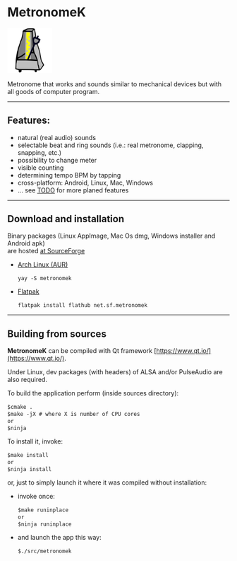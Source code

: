 # MetronomeK

<img src="images/metronomek.png" width="20%" height="20%" />

Metronome that works and sounds similar to mechanical devices
but with all goods of computer program.

--------------------------

## Features:
  - natural (real audio) sounds
  - selectable beat and ring sounds (i.e.: real metronome, clapping, snapping, etc.)
  - possibility to change meter
  - visible counting
  - determining tempo BPM by tapping
  - cross-platform: Android, Linux, Mac, Windows
  - ... see [TODO](TODO.md) for more planed features

--------------------------

## Download and installation
Binary packages (Linux AppImage, Mac Os dmg, Windows installer and Android apk)  
are hosted [at SourceForge](https://sourceforge.net/projects/metronomek/files/)

  - [Arch Linux (AUR)](https://aur.archlinux.org/packages/metronomek/)  
    ```
    yay -S metronomek
    ```

  - [Flatpak](https://flathub.org/apps/details/net.sf.metronomek)  
    ```
    flatpak install flathub net.sf.metronomek
    ```

--------------------------
## Building from sources

**MetronomeK** can be compiled with Qt framework [https://www.qt.io/](https://www.qt.io/).

Under Linux, dev packages (with headers) of ALSA and/or PulseAudio are also required.

To build the application perform (inside sources directory):

```
$cmake .
$make -jX # where X is number of CPU cores
or
$ninja
```
To install it, invoke:

```
$make install
or
$ninja install
```

or, just to simply launch it where it was compiled without installation:

 - invoke once:

    ```
    $make runinplace
    or
    $ninja runinplace
    ```

 - and launch the app this way:

    ```
    $./src/metronomek
    ```
